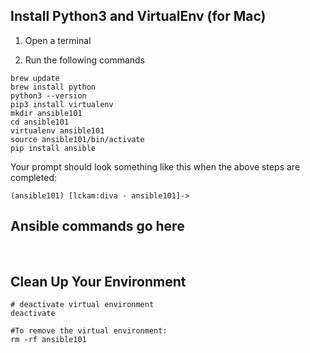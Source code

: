 ## Install Python3 and VirtualEnv (for Mac)

1. Open a terminal 

2. Run the following commands

```
brew update
brew install python
python3 --version
pip3 install virtualenv 
mkdir ansible101
cd ansible101
virtualenv ansible101
source ansible101/bin/activate
pip install ansible
```
Your prompt should look something like this when the above steps are completed:

```
(ansible101) [lckam:diva - ansible101]->
```

## Ansible commands go here
 

 
## Clean Up Your Environment
```
# deactivate virtual environment 
deactivate
 
#To remove the virtual environment:   
rm -rf ansible101
